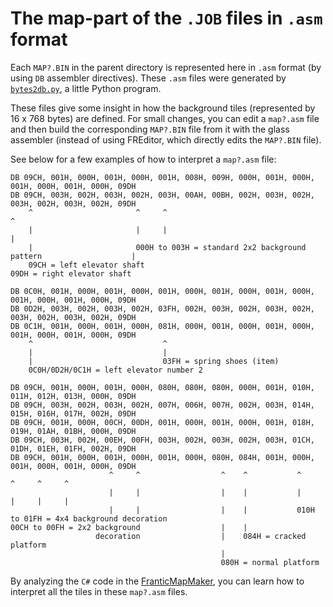 # The map-part of the `.JOB` files in `.asm` format

Each `MAP?.BIN` in the parent directory is represented here in `.asm` format (by using `DB` assembler directives).
These `.asm` files were generated by [`bytes2db.py`](bytes2db.py), a little Python program.

These files give some insight in how the background tiles (represented by 16 x 768 bytes) are defined.
For small changes, you can edit a `map?.asm` file and then build the corresponding `MAP?.BIN` file from it with the glass assembler (instead of using FREditor, which directly edits the `MAP?.BIN` file).

See below for a few examples of how to interpret a `map?.asm` file:

```
DB 09CH, 001H, 000H, 001H, 000H, 001H, 008H, 009H, 000H, 001H, 000H, 001H, 000H, 001H, 000H, 09DH
DB 09CH, 003H, 002H, 003H, 002H, 003H, 00AH, 00BH, 002H, 003H, 002H, 003H, 002H, 003H, 002H, 09DH
    ^                       ^     ^                                                           ^
    |                       |     |                                                           |
    |                       000H to 003H = standard 2x2 background pattern                    |
    09CH = left elevator shaft                                      09DH = right elevator shaft

DB 0C0H, 001H, 000H, 001H, 000H, 001H, 000H, 001H, 000H, 001H, 000H, 001H, 000H, 001H, 000H, 09DH
DB 0D2H, 003H, 002H, 003H, 002H, 03FH, 002H, 003H, 002H, 003H, 002H, 003H, 002H, 003H, 002H, 09DH
DB 0C1H, 001H, 000H, 001H, 000H, 081H, 000H, 001H, 000H, 001H, 000H, 001H, 000H, 001H, 000H, 09DH
    ^                             ^
    |                             |
    |                             03FH = spring shoes (item)
    0C0H/0D2H/0C1H = left elevator number 2

DB 09CH, 001H, 000H, 001H, 000H, 080H, 080H, 080H, 000H, 001H, 010H, 011H, 012H, 013H, 000H, 09DH
DB 09CH, 003H, 002H, 003H, 002H, 007H, 006H, 007H, 002H, 003H, 014H, 015H, 016H, 017H, 002H, 09DH
DB 09CH, 001H, 000H, 00CH, 00DH, 001H, 000H, 001H, 000H, 001H, 018H, 019H, 01AH, 01BH, 000H, 09DH
DB 09CH, 003H, 002H, 00EH, 00FH, 003H, 002H, 003H, 002H, 003H, 01CH, 01DH, 01EH, 01FH, 002H, 09DH
DB 09CH, 001H, 000H, 001H, 000H, 001H, 000H, 080H, 084H, 001H, 000H, 001H, 000H, 001H, 000H, 09DH
                      ^     ^                  ^    ^           ^     ^     ^     ^
                      |     |                  |    |           |     |     |     |
                      |     |                  |    |           010H to 01FH = 4x4 background decoration
00CH to 00FH = 2x2 background                  |    |
                   decoration                  |    084H = cracked platform
                                               |
                                               080H = normal platform
```

By analyzing the `C#` code in the [FranticMapMaker](../../../../tree/main/_extra/_jobs_as_png_maps/_map_maker), you can learn how to interpret all the tiles in these `map?.asm` files.









